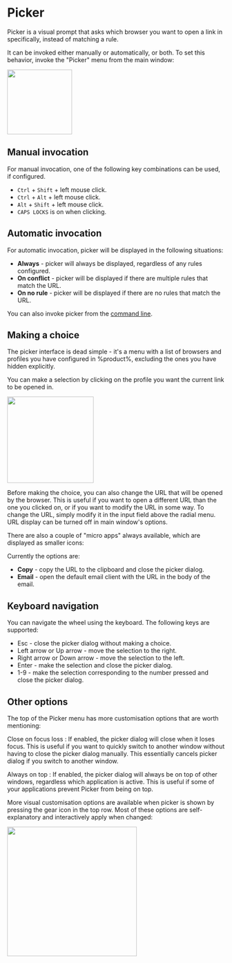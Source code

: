 # Picker

Picker is a visual prompt that asks which browser you want to open a link in specifically, instead of matching a rule.

It can be invoked either manually or automatically, or both. To set this behavior, invoke the "Picker" menu from the main window:

<img height="150" src="picker-on.png"/>

## Manual invocation

For manual invocation, one of the following key combinations can be used, if configured.
- `Ctrl` + `Shift` + left mouse click.
- `Ctrl` + `Alt` + left mouse click.
- `Alt` + `Shift` + left mouse click.
- `CAPS LOCKS` is on when clicking.

## Automatic invocation

For automatic invocation, picker will be displayed in the following situations:
- **Always** - picker will always be displayed, regardless of any rules configured.
- **On conflict** - picker will be displayed if there are multiple rules that match the URL.
- **On no rule** - picker will be displayed if there are no rules that match the URL.

<note>
You can also invoke picker from the <a href="commandline.md">command line</a>.
</note>

## Making a choice

The picker interface is dead simple - it's a menu with a list of browsers and profiles you have configured in %product%, excluding the ones you have hidden explicitly.

You can make a selection by clicking on the profile you want the current link to be opened in. 

<img height="200" src="picker.png"/>

Before making the choice, you can also change the URL that will be opened by the browser. This is useful if you want to open a different URL than the one you clicked on, or if you want to modify the URL in some way. To change the URL, simply modify it in the input field above the radial menu. URL display can be turned off in main window's options.

There are also a couple of "micro apps" always available, which are displayed as smaller icons:

Currently the options are:
- **Copy** - copy the URL to the clipboard and close the picker dialog.
- **Email** - open the default email client with the URL in the body of the email.

## Keyboard navigation

You can navigate the wheel using the keyboard. The following keys are supported:
- <shortcut>Esc</shortcut> - close the picker dialog without making a choice.
- <shortcut>Left arrow</shortcut> or <shortcut>Up arrow</shortcut> - move the selection to the right.
- <shortcut>Right arrow</shortcut> or <shortcut>Down arrow</shortcut> - move the selection to the left.
- <shortcut>Enter</shortcut> - make the selection and close the picker dialog.
- <shortcut>1-9</shortcut> - make the selection corresponding to the number pressed and close the picker dialog.

## Other options

The top of the Picker menu has more customisation options that are worth mentioning:

Close on focus loss
: If enabled, the picker dialog will close when it loses focus. This is useful if you want to quickly switch to another window without having to close the picker dialog manually. This essentially cancels picker dialog if you switch to another window.

Always on top
: If enabled, the picker dialog will always be on top of other windows, regardless which application is active. This is useful if some of your applications prevent Picker from being on top.

More visual customisation options are available when picker is shown by pressing the gear icon in the top row. Most of these options are self-explanatory and interactively apply when changed:

<img height="300" src="picker-settings.png"/>
